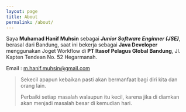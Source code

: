 ```yaml
---
layout: page
title: About
permalink: /about/
---
```


Saya **Muhamad Hanif Muhsin** sebagai ***Junior Software Enginner (JSE)***, berasal dari Bandung, saat ini bekerja sebagai **Java Developer** menggunakan Joget Workflow di **PT Itasof Pelagus Global Bandung**, Jl. Kapten Tendean No. 52 Hegarmanah.

Email : <m.hanif.muhsin@gmail.com>

> Sekecil apapun kebaikan pasti akan bermanfaat bagi diri kita dan orang lain. 
> 
>Perbaiki setiap masalah walaupun itu kecil, karena jika di diamkan akan menjadi masalah besar di kemudian hari.


<!-- This is the base Jekyll theme. You can find out more info about customizing your Jekyll theme, as well as basic Jekyll usage documentation at [jekyllrb.com](https://jekyllrb.com/)

You can find the source code for Minima at GitHub:
[jekyll][jekyll-organization] /
[minima](https://github.com/jekyll/minima)

You can find the source code for Jekyll at GitHub:
[jekyll][jekyll-organization] /
[jekyll](https://github.com/jekyll/jekyll)


[jekyll-organization]: https://github.com/jekyll
 -->